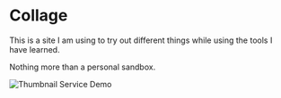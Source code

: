 # Collage

This is a site I am using to try out different things while using the tools I have learned.

Nothing more than a personal sandbox.

![Thumbnail Service Demo](/src/assets/smaller-gif.gif)
